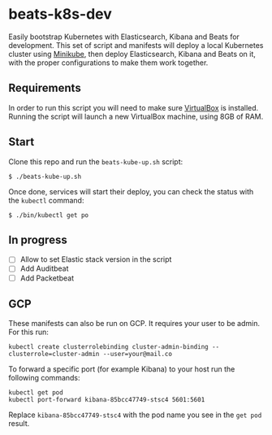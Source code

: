 # beats-k8s-dev

Easily bootstrap Kubernetes with Elasticsearch, Kibana and Beats for development. This set of script and manifests
will deploy a local Kubernetes cluster using [Minikube](https://kubernetes.io/docs/setup/minikube/), then deploy
Elasticsearch, Kibana and Beats on it, with the proper configurations to make them work together.


## Requirements

In order to run this script you will need to make sure [VirtualBox](https://www.virtualbox.org/wiki/Downloads) is installed. Running the script will launch a new VirtualBox machine, using 8GB of RAM.

## Start

Clone this repo and run the `beats-kube-up.sh` script:

```console
$ ./beats-kube-up.sh
```

Once done, services will start their deploy, you can check the status with the `kubectl` command:

```console
$ ./bin/kubectl get po
```

## In progress

- [ ] Allow to set Elastic stack version in the script
- [ ] Add Auditbeat
- [ ] Add Packetbeat

## GCP

These manifests can also be run on GCP. It requires your user to be admin. For this run:

```
kubectl create clusterrolebinding cluster-admin-binding --clusterrole=cluster-admin --user=your@mail.co
```

To forward a specific port (for example Kibana) to your host run the following commands:

```
kubectl get pod
kubectl port-forward kibana-85bcc47749-stsc4 5601:5601
```

Replace `kibana-85bcc47749-stsc4` with the pod name you see in the `get pod` result.
